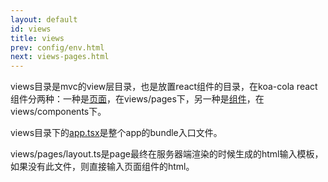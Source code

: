 ```yaml
---
layout: default
id: views
title: views
prev: config/env.html
next: views-pages.html
---
```


views目录是mvc的view层目录，也是放置react组件的目录，在koa-cola react组件分两种：一种是[页面](/doc/views-pages.html)，在views/pages下，另一种是[组件](/doc/views-components.html)，在views/components下。

views目录下的[app.tsx](/doc/views-app.html)是整个app的bundle入口文件。

views/pages/layout.ts是page最终在服务器端渲染的时候生成的html输入模板，如果没有此文件，则直接输入页面组件的html。

